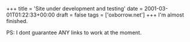 +++
title = 'Site under development and testing'
date = 2001-03-01T01:22:33+00:00
draft = false
tags = ['oxborrow.net']
+++
I'm almost finished.

PS: I dont guarantee ANY links to work at the moment. 